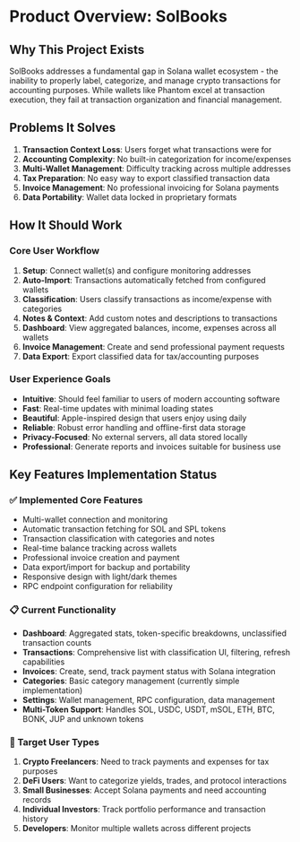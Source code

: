 # Product Overview: SolBooks

## Why This Project Exists
SolBooks addresses a fundamental gap in Solana wallet ecosystem - the inability to properly label, categorize, and manage crypto transactions for accounting purposes. While wallets like Phantom excel at transaction execution, they fail at transaction organization and financial management.

## Problems It Solves
1. **Transaction Context Loss**: Users forget what transactions were for
2. **Accounting Complexity**: No built-in categorization for income/expenses
3. **Multi-Wallet Management**: Difficulty tracking across multiple addresses
4. **Tax Preparation**: No easy way to export classified transaction data
5. **Invoice Management**: No professional invoicing for Solana payments
6. **Data Portability**: Wallet data locked in proprietary formats

## How It Should Work
### Core User Workflow
1. **Setup**: Connect wallet(s) and configure monitoring addresses
2. **Auto-Import**: Transactions automatically fetched from configured wallets
3. **Classification**: Users classify transactions as income/expense with categories
4. **Notes & Context**: Add custom notes and descriptions to transactions
5. **Dashboard**: View aggregated balances, income, expenses across all wallets
6. **Invoice Management**: Create and send professional payment requests
7. **Data Export**: Export classified data for tax/accounting purposes

### User Experience Goals
- **Intuitive**: Should feel familiar to users of modern accounting software
- **Fast**: Real-time updates with minimal loading states
- **Beautiful**: Apple-inspired design that users enjoy using daily
- **Reliable**: Robust error handling and offline-first data storage
- **Privacy-Focused**: No external servers, all data stored locally
- **Professional**: Generate reports and invoices suitable for business use

## Key Features Implementation Status
### ✅ Implemented Core Features
- Multi-wallet connection and monitoring
- Automatic transaction fetching for SOL and SPL tokens
- Transaction classification with categories and notes
- Real-time balance tracking across wallets
- Professional invoice creation and payment
- Data export/import for backup and portability
- Responsive design with light/dark themes
- RPC endpoint configuration for reliability

### 📋 Current Functionality
- **Dashboard**: Aggregated stats, token-specific breakdowns, unclassified transaction counts
- **Transactions**: Comprehensive list with classification UI, filtering, refresh capabilities
- **Invoices**: Create, send, track payment status with Solana integration
- **Categories**: Basic category management (currently simple implementation)
- **Settings**: Wallet management, RPC configuration, data management
- **Multi-Token Support**: Handles SOL, USDC, USDT, mSOL, ETH, BTC, BONK, JUP and unknown tokens

### 🎯 Target User Types
1. **Crypto Freelancers**: Need to track payments and expenses for tax purposes
2. **DeFi Users**: Want to categorize yields, trades, and protocol interactions
3. **Small Businesses**: Accept Solana payments and need accounting records
4. **Individual Investors**: Track portfolio performance and transaction history
5. **Developers**: Monitor multiple wallets across different projects